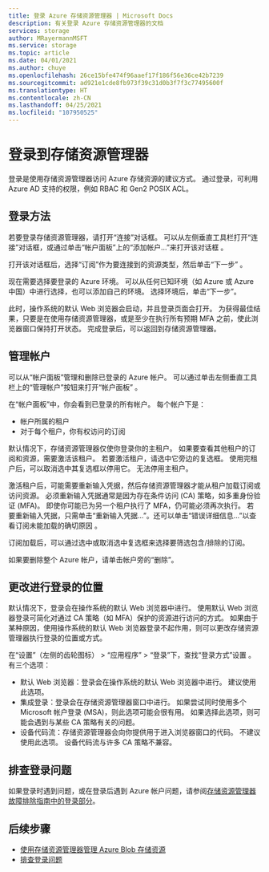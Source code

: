 ```yaml
---
title: 登录 Azure 存储资源管理器 | Microsoft Docs
description: 有关登录 Azure 存储资源管理器的文档
services: storage
author: MRayermannMSFT
ms.service: storage
ms.topic: article
ms.date: 04/01/2021
ms.author: chuye
ms.openlocfilehash: 26ce15bfe474f96aaef17f186f56e36ce42b7239
ms.sourcegitcommit: ad921e1cde8fb973f39c31d0b3f7f3c77495600f
ms.translationtype: HT
ms.contentlocale: zh-CN
ms.lasthandoff: 04/25/2021
ms.locfileid: "107950525"
---
```

# <a name="sign-in-to-storage-explorer"></a>登录到存储资源管理器

登录是使用存储资源管理器访问 Azure 存储资源的建议方式。 通过登录，可利用 Azure AD 支持的权限，例如 RBAC 和 Gen2 POSIX ACL。 

## <a name="how-to-sign-in"></a>登录方法

若要登录存储资源管理器，请打开“连接”对话框。 可以从左侧垂直工具栏打开“连接”对话框，或通过单击“帐户面板”上的“添加帐户...”来打开该对话框  。

打开该对话框后，选择“订阅”作为要连接到的资源类型，然后单击“下一步” 。

现在需要选择要登录的 Azure 环境。 可以从任何已知环境（如 Azure 或 Azure 中国）中进行选择，也可以添加自己的环境。 选择环境后，单击“下一步”。

此时，操作系统的默认 Web 浏览器会启动，并且登录页面会打开。 为获得最佳结果，只要是在使用存储资源管理器，或是至少在执行所有预期 MFA 之前，使此浏览器窗口保持打开状态。 完成登录后，可以返回到存储资源管理器。

## <a name="managing-accounts"></a>管理帐户

可以从“帐户面板”管理和删除已登录的 Azure 帐户。 可以通过单击左侧垂直工具栏上的“管理帐户”按钮来打开“帐户面板” 。

在“帐户面板”中，你会看到已登录的所有帐户。 每个帐户下是：
- 帐户所属的租户
- 对于每个租户，你有权访问的订阅

默认情况下，存储资源管理器仅使你登录你的主租户。 如果要查看其他租户的订阅和资源，需要激活该租户。 若要激活租户，请选中它旁边的复选框。 使用完租户后，可以取消选中其复选框以停用它。 无法停用主租户。

激活租户后，可能需要重新输入凭据，然后存储资源管理器才能从租户加载订阅或访问资源。 必须重新输入凭据通常是因为存在条件访问 (CA) 策略，如多重身份验证 (MFA)。 即使你可能已为另一个租户执行了 MFA，仍可能必须再次执行。 若要重新输入凭据，只需单击“重新输入凭据...”。还可以单击“错误详细信息...”以查看订阅未能加载的确切原因 。

订阅加载后，可以通过选中或取消选中复选框来选择要筛选包含/排除的订阅。

如果要删除整个 Azure 帐户，请单击帐户旁的“删除”。

## <a name="changing-where-sign-in-happens"></a>更改进行登录的位置

默认情况下，登录会在操作系统的默认 Web 浏览器中进行。 使用默认 Web 浏览器登录可简化对通过 CA 策略（如 MFA）保护的资源进行访问的方式。 如果由于某种原因，使用操作系统的默认 Web 浏览器登录不起作用，则可以更改存储资源管理器执行登录的位置或方式。

在“设置”（左侧的齿轮图标） > “应用程序” > “登录”下，查找“登录方式”设置   。 有三个选项：
- 默认 Web 浏览器：登录会在操作系统的默认 Web 浏览器中进行。 建议使用此选项。
- 集成登录：登录会在存储资源管理器窗口中进行。 如果尝试同时使用多个 Microsoft 帐户登录 (MSA)，则此选项可能会很有用。 如果选择此选项，则可能会遇到与某些 CA 策略有关的问题。
- 设备代码流：存储资源管理器会向你提供用于进入浏览器窗口的代码。 不建议使用此选项。 设备代码流与许多 CA 策略不兼容。

## <a name="troubleshooting-sign-in-issues"></a>排查登录问题

如果登录时遇到问题，或在登录后遇到 Azure 帐户问题，请参阅[存储资源管理器故障排除指南中的登录部分](./storage-explorer-troubleshooting.md#sign-in-issues)。

## <a name="next-steps"></a>后续步骤

* [使用存储资源管理器管理 Azure Blob 存储资源](../../vs-azure-tools-storage-explorer-blobs.md)
* [排查登录问题](./storage-explorer-troubleshooting.md#sign-in-issues)
